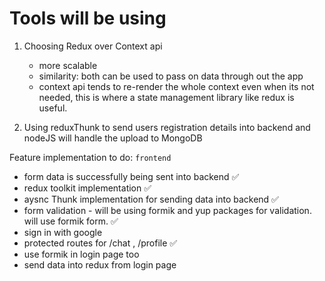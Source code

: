 # Tools will be using

1. Choosing Redux over Context api

   - more scalable
   - similarity: both can be used to pass on data through out the app
   - context api tends to re-render the whole context even when its not needed, this is where a state management library like redux is useful.

2. Using reduxThunk to send users registration details into backend and nodeJS will handle the upload to MongoDB

Feature implementation to do:
`frontend`

- form data is successfully being sent into backend ✅
- redux toolkit implementation ✅
- aysnc Thunk implementation for sending data into backend ✅
- form validation - will be using formik and yup packages for validation. will use formik form. ✅
- sign in with google
- protected routes for /chat , /profile ✅
- use formik in login page too
- send data into redux from login page
